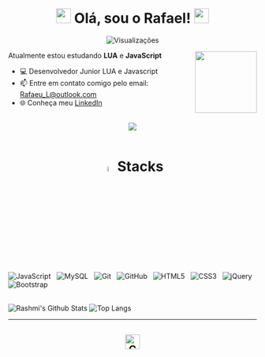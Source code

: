 <h1 align="center"> <img src="./hi.gif" height="30px"> Olá, sou o Rafael! <img src="[https://c.tenor.com/rz4kOurhQ0QAAAAC/big-mouth-cat.gif](https://cdn.discordapp.com/banners/580416011472338957/a_721dfc56f357fd0317e40c40452c44e0.gif?size=512)" height="30px">
</h1>
<p align="center"> <img src="https://komarev.com/ghpvc/?username=RafaelLemosS&color=blue" alt="Visualizações" /> </p>

<img src="https://i.imgur.com/eAXZFmX.png?size=2048" width="125px" align="right">

Atualmente estou estudando <b>LUA</b> e <b>JavaScript</b>

- 💻 Desenvolvedor Junior LUA e Javascript
- 📫 Entre em contato comigo pelo email: Rafaeu_L@outlook.com
- 🌐 Conheça meu [LinkedIn](https://www.linkedin.com/in/rafael-lemos-silva/)

<br>
<div align="center">
<!-- <a href="https://steamcommunity.com/id/rafael_rls/"><img src="https://steam-stat.vercel.app/api?profileName=rafael_rls?theme=black&bg=0b121e&animated=false&hideDiscrim=true&borderRadius=30px"></a> -->
<!-- <a href="https://discord.com/users/580416011472338957"<img src="https://lanyard-profile-readme.vercel.app/api/580416011472338957?theme=black&bg=809ecf&animated=false&hideDiscrim=true&borderRadius=30px&idleMessage=Probably%20doing%20something%20else..."></a> -->
<!-- <a href="https://discord.com/users/580416011472338957"><img src="https://lanyard.cnrad.dev/api/580416011472338957"></a> -->
<a href="https://discord.com/users/580416011472338957"><img src="https://lanyard-profile-readme.vercel.app/api/580416011472338957?theme=black&bg=0b121e&animated=false&hideDiscrim=true&borderRadius=50px&idleMessage=Provavelmente%20fazendo%20alguma%20coisa..."></a>
</div>

<br>

<h1 align="center"><img src="https://i.imgur.com/qD0idGM.png" width=5%> Stacks</h1>
<a href="https://github.com/RafaelLemosS">
<!-- <img src = "https://img.shields.io/badge/JavaScript-323330?style=for-the-badge&logo=javascript&logoColor=F7DF1E">
<img src = "https://img.shields.io/badge/Lua-323330?style=for-the-badge&logo=lua&logoColor=2C2D72">
<img src = "https://img.shields.io/badge/MySQL-323330?style=for-the-badge&logo=mysql&logoColor=4479A1"> -->
</a>

![JavaScript](https://img.shields.io/badge/-JavaScript-black?logo=javascript&style=social)&nbsp;&nbsp;
![MySQL](https://img.shields.io/badge/-MySQL-black?logo=mysql&style=social)&nbsp;&nbsp;
![Git](https://img.shields.io/badge/-Git-black?logo=git&style=social)&nbsp;&nbsp;
![GitHub](https://img.shields.io/badge/-GitHub-black?logo=github&style=social)&nbsp;&nbsp;
![HTML5](https://img.shields.io/badge/-HTML5-black?logo=html5&style=social)&nbsp;&nbsp;
![CSS3](https://img.shields.io/badge/-CSS3-black?logo=css3&style=social)&nbsp;&nbsp;
![jQuery](https://img.shields.io/badge/-jQuery-black?logo=jquery&style=social)&nbsp;&nbsp;
![Bootstrap](https://img.shields.io/badge/-Bootstrap-black?logo=bootstrap&style=social)&nbsp;&nbsp;
<br>
<br>

<!-- <div align="center"> -->
<!-- <img src="https://github-readme-stats.vercel.app/api?username=RafaelLemosS&show_icons=true&theme=dark"/> -->
<!-- </div> -->
![Rashmi's Github Stats](https://github-readme-stats.vercel.app/api?username=RafaelLemosS&count_private=true&show_icons=true&theme=dark&include_all_commits=true)
![Top Langs](https://github-readme-stats.vercel.app/api/top-langs/?username=RafaelLemosS&hide=TeX&layout=compact&theme=dark)
<br>
<hr>
<h2 align="center">
<img href="https://codetime.dev" alt="CodeTime Badge"  height=30px src="https://img.shields.io/endpoint?style=social&color=222&url=https%3A%2F%2Fapi.codetime.dev%2Fshield%3Fid%3D25291%26project%3D%26in=604800000">
<br>
<!-- <img src="https://res.cloudinary.com/practicaldev/image/fetch/s--rV1CmS8C--/c_limit%2Cf_auto%2Cfl_progressive%2Cq_66%2Cw_880/https://dev-to-uploads.s3.amazonaws.com/i/9yn7vhjsvzhgi0w9p7he.gif" width=100%> -->
